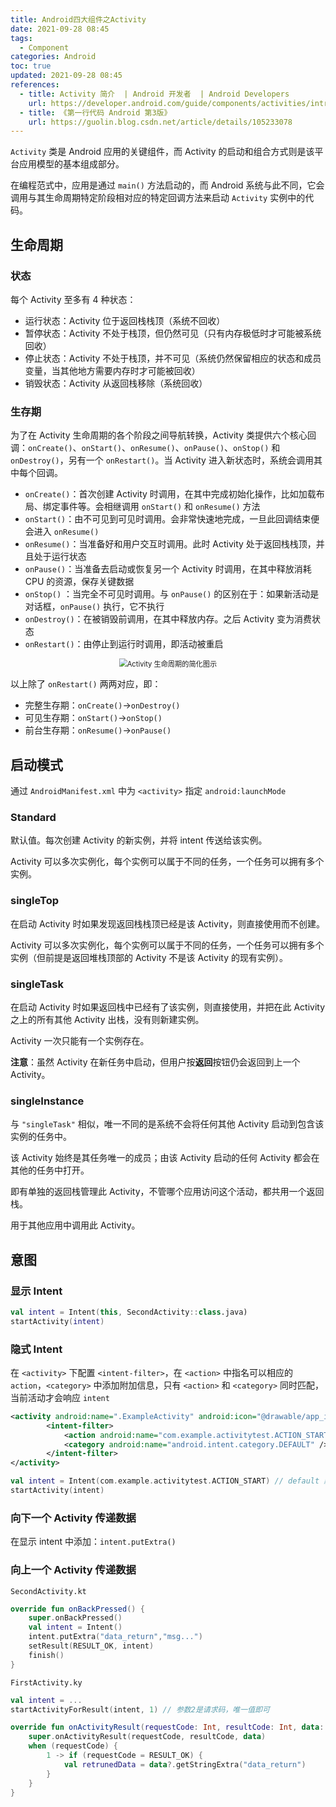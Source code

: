 ```yaml
---
title: Android四大组件之Activity
date: 2021-09-28 08:45
tags:
  - Component
categories: Android
toc: true
updated: 2021-09-28 08:45
references:
  - title: Activity 简介  | Android 开发者  | Android Developers
    url: https://developer.android.com/guide/components/activities/intro-activities?hl=zh-cn
  - title: 《第一行代码 Android 第3版》
    url: https://guolin.blog.csdn.net/article/details/105233078
---
```


`Activity` 类是 Android 应用的关键组件，而 Activity 的启动和组合方式则是该平台应用模型的基本组成部分。

在编程范式中，应用是通过 `main()` 方法启动的，而 Android 系统与此不同，它会调用与其生命周期特定阶段相对应的特定回调方法来启动 `Activity` 实例中的代码。

<!-- more -->

## 生命周期

### 状态

每个 Activity 至多有 4 种状态：

- 运行状态：Activity 位于返回栈栈顶（系统不回收）
- 暂停状态：Activity 不处于栈顶，但仍然可见（只有内存极低时才可能被系统回收）
- 停止状态：Activity 不处于栈顶，并不可见（系统仍然保留相应的状态和成员变量，当其他地方需要内存时才可能被回收）
- 销毁状态：Activity 从返回栈移除（系统回收）

### 生存期

为了在 Activity 生命周期的各个阶段之间导航转换，Activity 类提供六个核心回调：`onCreate()`、`onStart()`、`onResume()`、`onPause()`、`onStop()` 和 `onDestroy()`，另有一个 `onRestart()`。当 Activity 进入新状态时，系统会调用其中每个回调。

- `onCreate()`：首次创建 Activity 时调用，在其中完成初始化操作，比如加载布局、绑定事件等。会相继调用 `onStart()` 和 `onResume()` 方法
- `onStart()`：由不可见到可见时调用。会非常快速地完成，一旦此回调结束便会进入 `onResume()`
- `onResume()`：当准备好和用户交互时调用。此时 Activity 处于返回栈栈顶，并且处于运行状态
- `onPause()`：当准备去启动或恢复另一个 Activity 时调用，在其中释放消耗 CPU 的资源，保存关键数据
- `onStop()` ：当完全不可见时调用。与 `onPause()` 的区别在于：如果新活动是对话框，`onPause()` 执行，它不执行
- `onDestroy()`：在被销毁前调用，在其中释放内存。之后 Activity 变为消费状态
- `onRestart()`：由停止到运行时调用，即活动被重启

<center><img src="https://developer.android.com/guide/components/images/activity_lifecycle.png?hl=zh-cn" alt="Activity 生命周期的简化图示 " style="zoom: 80%;" /></center>

以上除了 `onRestart()` 两两对应，即：

- 完整生存期：`onCreate()`→`onDestroy()`
- 可见生存期：`onStart()`→`onStop()`
- 前台生存期：`onResume()`→`onPause()`

## 启动模式

通过 `AndroidManifest.xml` 中为 `<activity>` 指定 `android:launchMode`

### Standard

默认值。每次创建 Activity 的新实例，并将 intent 传送给该实例。

Activity 可以多次实例化，每个实例可以属于不同的任务，一个任务可以拥有多个实例。

### singleTop

在启动 Activity 时如果发现返回栈栈顶已经是该 Activity，则直接使用而不创建。

Activity 可以多次实例化，每个实例可以属于不同的任务，一个任务可以拥有多个实例（但前提是返回堆栈顶部的 Activity 不是该 Activity 的现有实例）。

### singleTask

在启动 Activity 时如果返回栈中已经有了该实例，则直接使用，并把在此 Activity 之上的所有其他 Activity 出栈，没有则新建实例。

Activity 一次只能有一个实例存在。

**注意**：虽然 Activity 在新任务中启动，但用户按**返回**按钮仍会返回到上一个 Activity。

### singleInstance

与 `"singleTask"` 相似，唯一不同的是系统不会将任何其他 Activity 启动到包含该实例的任务中。

该 Activity 始终是其任务唯一的成员；由该 Activity 启动的任何 Activity 都会在其他的任务中打开。

即有单独的返回栈管理此 Activity，不管哪个应用访问这个活动，都共用一个返回栈。

用于其他应用中调用此 Activity。

## 意图

### 显示 Intent

```kotlin
val intent = Intent(this, SecondActivity::class.java)
startActivity(intent)
```

### 隐式 Intent

在 `<activity>` 下配置 `<intent-filter>`，在 `<action>` 中指名可以相应的 `action`，`<category>` 中添加附加信息，只有 `<action>` 和 `<category>` 同时匹配，当前活动才会响应 `intent`

```xml
<activity android:name=".ExampleActivity" android:icon="@drawable/app_icon">
        <intent-filter>
            <action android:name="com.example.activitytest.ACTION_START" />
            <category android:name="android.intent.category.DEFAULT" />
        </intent-filter>
</activity>
```

```kotlin
val intent = Intent(com.example.activitytest.ACTION_START) // default 默认添加category
startActivity(intent)
```

### 向下一个 Activity 传递数据

在显示 intent 中添加：`intent.putExtra()`

### 向上一个 Activity 传递数据

`SecondActivity.kt`

```kotlin
override fun onBackPressed() {
    super.onBackPressed()
    val intent = Intent()
    intent.putExtra("data_return","msg...")
    setResult(RESULT_OK, intent)
    finish()
}
```

`FirstActivity.ky`

```kotlin
val intent = ...
startActivityForResult(intent, 1) // 参数2是请求码，唯一值即可

override fun onActivityResult(requestCode: Int, resultCode: Int, data: Intent?) {
    super.onActivityResult(requestCode, resultCode, data)
    when (requestCode) {
        1 -> if (requestCode = RESULT_OK) {
            val retrunedData = data?.getStringExtra("data_return")
        }
    }
}
```
